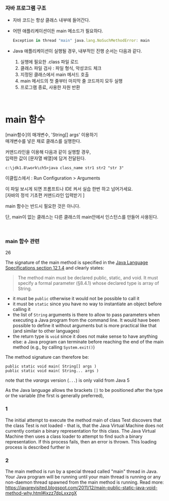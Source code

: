 ### 자바 프로그램 구조

- 자바 코드는 항상 클래스 내부에 들어간다.
- 어떤 애플리케이션이든 main 메소드가 필요하다.
    
    ```jsx
    Exception in thread "main" java.lang.NoSuchMethodError: main
    ```
    

- Java 애플리케이션이 실행될 경우,
내부적인 진행 순서는 다음과 같다.
    1. 실행에 필요한 .class 파일 로드
    2. 클래스 파일 검사 : 파일 형식, 악성코드 체크
    3. 지정된 클래스에서 main 메서드 호출
    4. main 메서드의 첫 줄부터 마지막 줄 코드까지 모두 실행
    5. 프로그램 종료, 사용한 자원 반환

&nbsp;  

# main 함수



[main함수]의 매개변수, 'String[] args' 이용하기  
매개변수를 넣은 채로 클래스를 실행한다.

커맨드라인을 이용해 다음과 같이 실행할 경우,  
 입력한 값이 [문자열 배열]에 담겨 전달된다. 
```
c:\jdk1.8\work\ch5>java class_name str1 str2 "str 3" 
```

이클립스에서 : Run Configuration > Arguments

이 파일 보시게 되면 프롬프트나 IDE 켜서 실습 한번 하고 넘어가세요.  
[자바의 정석 기초편 커맨드라인 입력받기 ]  

main 함수는 반드시 필요한 것은 아니다.

단, main이 없는 클래스는 다른 클래스의 main안에서 인스턴스를 만들어 사용된다.

&nbsp;  

### main 함수 관련

26

The signature of the main method is specified in the [Java Language Specifications section 12.1.4](http://docs.oracle.com/javase/specs/jls/se8/html/jls-12.html#jls-12.1.4) and clearly states:

> The method main must be declared public, static, and void. It must specify a formal parameter (§8.4.1) whose declared type is array of String.
> 
- it must be `public` otherwise it would not be possible to call it
- it must be `static` since you have no way to instantiate an object before calling it
- the list of `String` arguments is there to allow to pass parameters when executing a Java program from the command line. It would have been possible to define it without arguments but is more practical like that (and similar to other languages)
- the return type is `void` since it does not make sense to have anything else: a Java program can terminate before reaching the end of the main method (e.g., by calling `System.exit()`)

The method signature can therefore be:

```
public static void main( String[] args )
public static void main( String... args )

```

note that the *varargs* version (`...`) is only valid from Java 5

As the Java language allows the brackets `[]` to be positioned after the type or the variable (the first is generally preferred),






### 1  

The initial attempt to execute the method main of class Test discovers that the class Test is not loaded - that is, that the Java Virtual Machine does not currently contain a binary representation for this class. The Java Virtual Machine then uses a class loader to attempt to find such a binary representation. If this process fails, then an error is thrown. This loading process is described further in

### 2

The main method is run by a special thread called "main" thread in Java. Your Java program will be running until your main thread is running or any non-daemon thread spawned from the main method is running.
Read more: https://javarevisited.blogspot.com/2011/12/main-public-static-java-void-method-why.html#ixzz7dpLxxzgX

